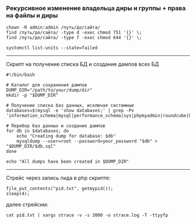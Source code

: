 
### Рекурсивное изменение владельца диры и группы + права на файлы и диры

```
chown -R admin:admin /путь/до/сайта/
find /путь/до/сайта/ -type d -exec chmod 751 '{}' \;
find /путь/до/сайта/ -type f -exec chmod 644 '{}' \;
```


```
systemctl list-units --state=failed
```

---

Скрипт на получение списка БД и создание дампов всех БД
```
#!/bin/bash

# Каталог для сохранения дампов
DUMP_DIR="/path/to/your/dump/dir"
mkdir -p "$DUMP_DIR"

# Получение списка баз данных, исключая системные
databases=$(mysql -e 'show databases;' | grep -Pv 'information_schema|mysql|performance_schema|sys|phpmyadmin|roundcube|Database')

# Перебор баз данных и создание дампов
for db in $databases; do
    echo "Creating dump for database: $db"
    mysqldump --user=root --password=your_password "$db" > "$DUMP_DIR/$db.sql"
done

echo "All dumps have been created in $DUMP_DIR"

```

---

Стрейс через запись пида в php скрипте:

```
file_put_contents("pid.txt", getmypid());
sleep(4);
```
далее стрейсим:
```
cat pid.txt | xargs strace -v -s 3000 -o strace.log -T -ttyyfp
```

